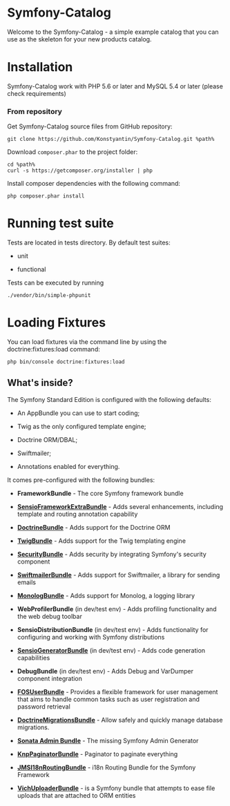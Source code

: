 Symfony-Catalog
===============

Welcome to the Symfony-Catalog - a simple example catalog 
that you can use as the skeleton for your new products catalog.

Installation
============
Symfony-Catalog work with PHP 5.6 or later and MySQL 5.4 or later (please check requirements)

### From repository

Get Symfony-Catalog source files from GitHub repository:
```
git clone https://github.com/Konstyantin/Symfony-Catalog.git %path%
```

Download `composer.phar` to the project folder:
```
cd %path%
curl -s https://getcomposer.org/installer | php
```

Install composer dependencies with the following command:
```
php composer.phar install
```

Running test suite
==================
Tests are located in tests directory. By default test suites:
  
  * unit
  
  * functional
  
Tests can be executed by running

~~~~~~~~
./vendor/bin/simple-phpunit
~~~~~~~~

Loading Fixtures
================
You can load fixtures via the command line by using the doctrine:fixtures:load command:
  
~~~~~~~~~~~~~~~~~~~~~~~~~~~~~~~~~~~~~~
php bin/console doctrine:fixtures:load 
~~~~~~~~~~~~~~~~~~~~~~~~~~~~~~~~~~~~~~

What's inside?
--------------

The Symfony Standard Edition is configured with the following defaults:

  * An AppBundle you can use to start coding;

  * Twig as the only configured template engine;

  * Doctrine ORM/DBAL;

  * Swiftmailer;

  * Annotations enabled for everything.

It comes pre-configured with the following bundles:

  * **FrameworkBundle** - The core Symfony framework bundle

  * [**SensioFrameworkExtraBundle**][6] - Adds several enhancements, including
    template and routing annotation capability

  * [**DoctrineBundle**][7] - Adds support for the Doctrine ORM

  * [**TwigBundle**][8] - Adds support for the Twig templating engine

  * [**SecurityBundle**][9] - Adds security by integrating Symfony's security
    component

  * [**SwiftmailerBundle**][10] - Adds support for Swiftmailer, a library for
    sending emails

  * [**MonologBundle**][11] - Adds support for Monolog, a logging library

  * **WebProfilerBundle** (in dev/test env) - Adds profiling functionality and
    the web debug toolbar

  * **SensioDistributionBundle** (in dev/test env) - Adds functionality for
    configuring and working with Symfony distributions

  * [**SensioGeneratorBundle**][13] (in dev/test env) - Adds code generation
    capabilities

  * **DebugBundle** (in dev/test env) - Adds Debug and VarDumper component
    integration
    
  * [**FOSUserBundle**][14] - Provides a flexible framework for
    user management that aims to handle common tasks such as user registration
    and password retrieval 
    
  * [**DoctrineMigrationsBundle**][15] - Allow safely and
    quickly manage database migrations.
    
  * [**Sonata Admin Bundle**][16] - The missing Symfony
   Admin Generator
   
  * [**KnpPaginatorBundle**][17] - Paginator to paginate everything 
  
  * [**JMSI18nRoutingBundle**][18] - i18n Routing Bundle for the Symfony Framework
  
  * [**VichUploaderBundle**][19] - is a Symfony bundle that attempts to 
    ease file uploads that are attached to ORM entities

[1]:  https://symfony.com/doc/3.2/setup.html
[6]:  https://symfony.com/doc/current/bundles/SensioFrameworkExtraBundle/index.html
[7]:  https://symfony.com/doc/3.2/doctrine.html
[8]:  https://symfony.com/doc/3.2/templating.html
[9]:  https://symfony.com/doc/3.2/security.html
[10]: https://symfony.com/doc/3.2/email.html
[11]: https://symfony.com/doc/3.2/logging.html
[12]: https://symfony.com/doc/3.2/assetic/asset_management.html
[13]: https://symfony.com/doc/current/bundles/SensioGeneratorBundle/index.html
[14]: http://symfony.com/doc/current/bundles/FOSUserBundle/index.html
[15]: http://symfony.com/doc/current/bundles/DoctrineMigrationsBundle/index.html
[16]: https://symfony.com/doc/current/bundles/SonataAdminBundle/index.html
[17]: https://github.com/KnpLabs/KnpPaginatorBundle
[18]: https://github.com/schmittjoh/JMSI18nRoutingBundle
[19]: https://github.com/dustin10/VichUploaderBundle